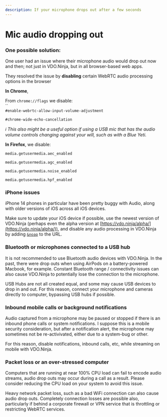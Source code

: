 ```yaml
---
description: If your microphone drops out after a few seconds
---
```


# Mic audio dropping out

### One possible solution:

One user had an issue where their microphone audio would drop out now and then; not just in VDO.Ninja, but in all browser-based web apps.

They resolved the issue by **disabling** certain WebRTC audio processing options in the browser&#x20;

**In Chrome**,

From `chrome://flags` we disable:\
``\
`#enable-webrtc-allow-input-volume-adjustment`

`#chrome-wide-echo-cancellation`

_ℹ️ This also might be a useful option if using a USB mic that has the audio volume controls changing against your will, such as with a Blue Yeti._

**In Firefox**, we disable:

`media.getusermedia.aec_enabled`

`media.getusermedia.agc_enabled`

`media.getusermedia.noise_enabled`

`media.getusermedia.hpf_enabled`

### iPhone issues

iPhone 14 phones in particular have been pretty buggy with Audio, along with older versions of iOS across all iOS devices.

Make sure to update your iOS device if possible, use the newest version of VDO.Ninja (perhaps even the alpha version at [https://vdo.ninja/alpha/](https://vdo.ninja/alpha/)), and disable any audio processing in VDO.Ninja by adding [`&noap`](../general-settings/noaudioprocessing.md) to the URL.

### Bluetooth or microphones connected to a USB hub

It is not recommended to use Bluetooth audio devices with VDO.Ninja. In the past, there were drop outs when using AirPods on a battery-powered Macbook, for example. Constant Bluetooth range / connectivity issues can also cause VDO.Ninja to potentially lose the connection to the microphone.

USB Hubs are not all created equal, and some may cause USB devices to drop in and out. For this reason, connect your microphone and cameras directly to computer, bypassing USB hubs if possible.

### Inbound mobile calls or background notifications

Audio captured from a microphone may be paused or stopped if there is an inbound phone calls or system notifications. I suppose this is a mobile security consideration, but after a notification alert, the microphone may sometimes not be re-activivated, either due to a system-bug or other.

For this reason, disable notifications, inbound calls, etc, while streaming on mobile with VDO.Ninja.

### Packet loss or an over-stressed computer

Computers that are running at near 100% CPU load can fail to encode audio streams, audio drop outs may occur during a call as a result. Please consider reducing the CPU load on your system to avoid this issue.

Heavy network packet loss, such as a bad WiFi connection can also cause audio drop outs. Completely connection losses are possible also, particularly if behind a corporate firewall or VPN service that is throttling or restricting WebRTC services.
